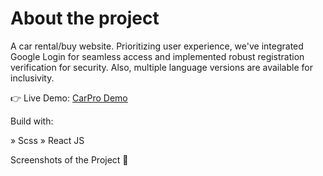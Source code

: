 # About the project
A car rental/buy website. Prioritizing user experience, we've integrated Google Login for seamless access and implemented robust registration verification for security. Also, multiple language versions are available for inclusivity.

👉 Live Demo: [CarPro Demo]([https://e-commerce-rosy-two.vercel.app/](https://car-pro-five.vercel.app/))

Build with:

» Scss
» React JS

Screenshots of the Project 📸
